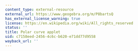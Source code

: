 ```yaml
---
content_type: external-resource
external_url: https://www.geogebra.org/m/P8bartsQ
has_external_license_warning: true
license: https://en.wikipedia.org/wiki/All_rights_reserved
status: ''
title: Polar curve applet
uid: c7158eed-2456-4c6c-b620-e71dd77d9558
wayback_url: ''
---
```

